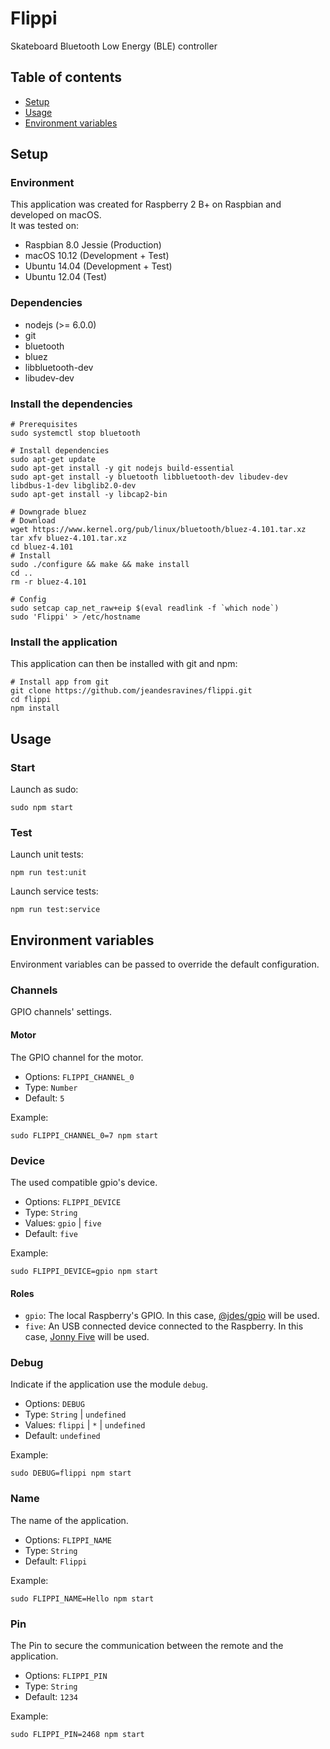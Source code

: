 # Flippi

Skateboard Bluetooth Low Energy (BLE) controller


## Table of contents

* [Setup](#setup)
* [Usage](#usage)
* [Environment variables](#environment-variables)


## Setup

### Environment

This application was created for Raspberry 2 B+ on Raspbian and developed on macOS.  
It was tested on:
- Raspbian 8.0 Jessie (Production)
- macOS 10.12 (Development + Test)
- Ubuntu 14.04 (Development + Test)
- Ubuntu 12.04 (Test)

### Dependencies

- nodejs (>= 6.0.0)
- git
- bluetooth
- bluez
- libbluetooth-dev
- libudev-dev

### Install the dependencies

```shell
# Prerequisites
sudo systemctl stop bluetooth

# Install dependencies
sudo apt-get update
sudo apt-get install -y git nodejs build-essential
sudo apt-get install -y bluetooth libbluetooth-dev libudev-dev libdbus-1-dev libglib2.0-dev
sudo apt-get install -y libcap2-bin

# Downgrade bluez
# Download
wget https://www.kernel.org/pub/linux/bluetooth/bluez-4.101.tar.xz
tar xfv bluez-4.101.tar.xz
cd bluez-4.101
# Install
sudo ./configure && make && make install
cd ..
rm -r bluez-4.101    

# Config
sudo setcap cap_net_raw+eip $(eval readlink -f `which node`)
sudo 'Flippi' > /etc/hostname
```

### Install the application

This application can then be installed with git and npm:
```shell
# Install app from git
git clone https://github.com/jeandesravines/flippi.git
cd flippi
npm install
```


## Usage

### Start

Launch as sudo:

```shell
sudo npm start
```

### Test

Launch unit tests:

```shell
npm run test:unit
```

Launch service tests:

```shell
npm run test:service
```
 

## Environment variables

Environment variables can be passed to override the default configuration.

### Channels

GPIO channels' settings.

#### Motor

The GPIO channel for the motor.

- Options: `FLIPPI_CHANNEL_0`
- Type: `Number`
- Default: `5`

Example: 

```shell
sudo FLIPPI_CHANNEL_0=7 npm start
```

### Device

The used compatible gpio's device.  

- Options: `FLIPPI_DEVICE`
- Type: `String`
- Values: `gpio` | `five`
- Default: `five`

Example: 

```shell
sudo FLIPPI_DEVICE=gpio npm start
```

#### Roles

- `gpio`: The local Raspberry's GPIO.  In this case, [@jdes/gpio](https://github.com/jeandesravines/gpio) will be used.
- `five`: An USB connected device connected to the Raspberry. In this case, [Jonny Five](http://johnny-five.io/) will be used.


### Debug

Indicate if the application use the module `debug`.

- Options: `DEBUG`
- Type: `String` | `undefined`
- Values: `flippi` | `*` | `undefined`
- Default: `undefined`

Example: 

```shell
sudo DEBUG=flippi npm start
```

### Name

The name of the application.

- Options: `FLIPPI_NAME`
- Type: `String`
- Default: `Flippi`

Example: 

```shell
sudo FLIPPI_NAME=Hello npm start
```

### Pin

The Pin to secure the communication between the remote and the application.

- Options: `FLIPPI_PIN`
- Type: `String`
- Default: `1234`

Example: 

```shell
sudo FLIPPI_PIN=2468 npm start
```
